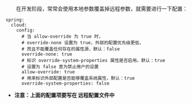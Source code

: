 　　在开发阶段，常常会使用本地参数覆盖掉远程参数，就需要进行一下配置：

```
spring:
  cloud:
    config:
      # 当 allow-override 为 true 时，
      # override-none 设置为 true，外部的配置优先级更低，
      # 而且不能覆盖任何存在的属性源，默认：false
      override-none: true
      # 标识 override-system-properties 属性是否启用。默认：true
      # 设置为 false 意为禁止用户的设置
      allow-override: true
      # 用来标识外部配置是否能够覆盖系统属性，默认：true
      override-system-properties: false
```

* **注意：上面的配置项要写在 远程配置文件中**
